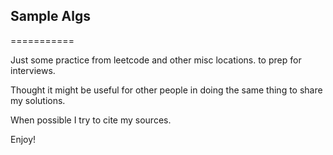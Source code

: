 ## Sample Algs
===========

Just some practice from leetcode and other misc locations. to prep for interviews.

Thought it might be useful for other people in doing the same thing to share my solutions.

When possible I try to cite my sources.

Enjoy!
